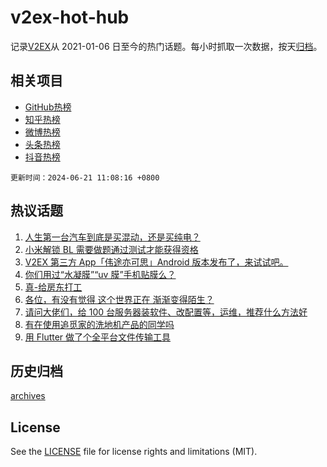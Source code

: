 # v2ex-hot-hub

 记录[V2EX](https://www.v2ex.com/)从 2021-01-06 日至今的热门话题。每小时抓取一次数据，按天[归档](archives)。
 
 ## 相关项目

- [GitHub热榜](https://github.com/snaildev/github-hot-hub)
- [知乎热榜](https://github.com/snaildev/zhihu-hot-hub)
- [微博热榜](https://github.com/snaildev/weibo-hot-hub)
- [头条热榜](https://github.com/snaildev/toutiao-hot-hub)
- [抖音热榜](https://github.com/snaildev/douyin-hot-hub)


 `更新时间：2024-06-21 11:08:16 +0800`

## 热议话题

1. [人生第一台汽车到底是买混动，还是买纯电？](https://www.v2ex.com/t/1051212)
1. [小米解锁 BL 需要做题通过测试才能获得资格](https://www.v2ex.com/t/1051084)
1. [V2EX 第三方 App「伟途亦可思」Android 版本发布了，来试试吧。](https://www.v2ex.com/t/1051194)
1. [你们用过“水凝膜”“uv 膜”手机贴膜么？](https://www.v2ex.com/t/1051299)
1. [真-给房东打工](https://www.v2ex.com/t/1051359)
1. [各位，有没有觉得 这个世界正在 渐渐变得陌生？](https://www.v2ex.com/t/1051382)
1. [请问大佬们，给 100 台服务器装软件、改配置等，运维，推荐什么方法好](https://www.v2ex.com/t/1051163)
1. [有在使用追觅家的洗地机产品的同学吗](https://www.v2ex.com/t/1051351)
1. [用 Flutter 做了个全平台文件传输工具](https://www.v2ex.com/t/1051102)

## 历史归档

[archives](archives)

## License

See the [LICENSE](LICENSE) file for license rights and limitations (MIT).

